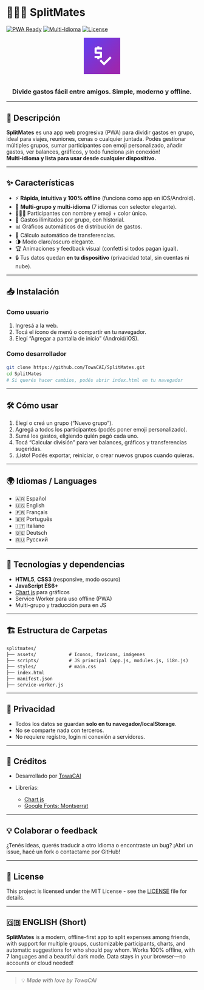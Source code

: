 # 🧑‍🤝‍🧑 SplitMates

[![PWA Ready](https://img.shields.io/badge/PWA-Ready-green?logo=pwa)](https://web.dev/progressive-web-apps/)
[![Multi-Idioma](https://img.shields.io/badge/Idiomas-7-brightgreen)](#idiomas--languages)
[![License](https://img.shields.io/github/license/TowaCAI/SplitMates)](LICENSE)

<div align="center">
  <img src="assets/icon-192.png" width="96" alt="SplitMates Logo" style="margin-bottom:10px;" />
  <h3>Divide gastos fácil entre amigos. Simple, moderno y offline.</h3>
</div>

---

## 📱 Descripción

**SplitMates** es una app web progresiva (PWA) para dividir gastos en grupo, ideal para viajes, reuniones, cenas o cualquier juntada. Podés gestionar múltiples grupos, sumar participantes con emoji personalizado, añadir gastos, ver balances, gráficos, y todo funciona ¡sin conexión!  
**Multi-idioma y lista para usar desde cualquier dispositivo.**

---

## ✨ Características

- ⚡ **Rápida, intuitiva y 100% offline** (funciona como app en iOS/Android).
- 👥 **Multi-grupo y multi-idioma** (7 idiomas con selector elegante).
- 🧑‍🤝‍🧑 Participantes con nombre y emoji + color único.
- 💸 Gastos ilimitados por grupo, con historial.
- 📊 Gráficos automáticos de distribución de gastos.
- 🔄 Cálculo automático de transferencias.
- 🌗 Modo claro/oscuro elegante.
- 🏆 Animaciones y feedback visual (confetti si todos pagan igual).
- 🔒 Tus datos quedan **en tu dispositivo** (privacidad total, sin cuentas ni nube).

---

## 📥 Instalación

### **Como usuario**
1. Ingresá a la web.
2. Tocá el ícono de menú o compartir en tu navegador.
3. Elegí “Agregar a pantalla de inicio” (Android/iOS).

### **Como desarrollador**

```bash
git clone https://github.com/TowaCAI/SplitMates.git
cd SplitMates
# Si querés hacer cambios, podés abrir index.html en tu navegador
````

---

## 🛠️ Cómo usar

1. Elegí o creá un grupo (“Nuevo grupo”).
2. Agregá a todos los participantes (podés poner emoji personalizado).
3. Sumá los gastos, eligiendo quién pagó cada uno.
4. Tocá “Calcular división” para ver balances, gráficos y transferencias sugeridas.
5. ¡Listo! Podés exportar, reiniciar, o crear nuevos grupos cuando quieras.

---

## 🌍 Idiomas / Languages

* 🇦🇷 Español
* 🇺🇸 English
* 🇫🇷 Français
* 🇧🇷 Português
* 🇮🇹 Italiano
* 🇩🇪 Deutsch
* 🇷🇺 Русский

---

## 🧩 Tecnologías y dependencias

* **HTML5**, **CSS3** (responsive, modo oscuro)
* **JavaScript ES6+**
* [Chart.js](https://www.chartjs.org/) para gráficos
* Service Worker para uso offline (PWA)
* Multi-grupo y traducción pura en JS

---

## 🏗️ Estructura de Carpetas

```
splitmates/
├── assets/            # Iconos, favicons, imágenes
├── scripts/           # JS principal (app.js, modules.js, i18n.js)
├── styles/            # main.css
├── index.html
├── manifest.json
├── service-worker.js
```

---

## 🔐 Privacidad

* Todos los datos se guardan **solo en tu navegador/localStorage**.
* No se comparte nada con terceros.
* No requiere registro, login ni conexión a servidores.

---

## 🙏 Créditos

* Desarrollado por [TowaCAI](https://github.com/TowaCAI)
* Librerías:

  * [Chart.js](https://www.chartjs.org/)
  * [Google Fonts: Montserrat](https://fonts.google.com/specimen/Montserrat)

---

## 💡 Colaborar o feedback

¿Tenés ideas, querés traducir a otro idioma o encontraste un bug?
¡Abrí un issue, hacé un fork o contactame por GitHub!

---

## 📄 License

This project is licensed under the MIT License - see the [LICENSE](LICENSE) file for details.

---

## 🇬🇧 ENGLISH (Short)

**SplitMates** is a modern, offline-first app to split expenses among friends, with support for multiple groups, customizable participants, charts, and automatic suggestions for who should pay whom.
Works 100% offline, with 7 languages and a beautiful dark mode.
Data stays in your browser—no accounts or cloud needed!

---

> 💡 *Made with love by TowaCAI*
